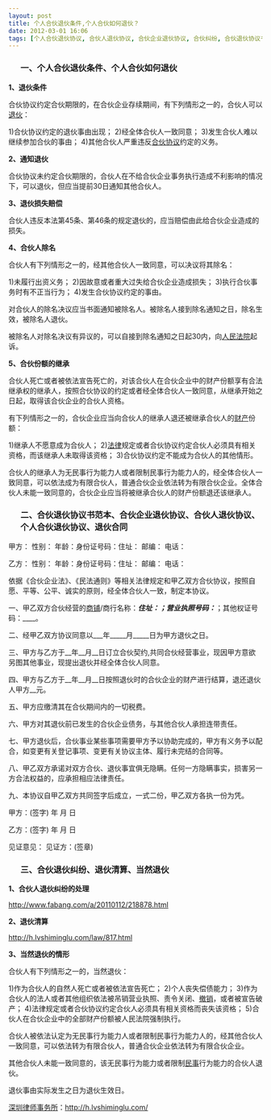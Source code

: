 ```yaml
---
layout: post
title: 个人合伙退伙条件,个人合伙如何退伙？
date: 2012-03-01 16:06
tags: [个人合伙退伙协议, 合伙人退伙协议, 合伙企业退伙协议, 合伙纠纷, 合伙退伙协议书范本, 合伙退伙纠纷, 当然退伙, 深圳经济纠纷律师, 退伙合同, 退伙清算]
---
```

<ol>
<h3>一、个人合伙退伙条件、个人合伙如何退伙</h3>
</ol>
<strong>1、退伙条件</strong>

合伙协议约定合伙期限的，在合伙企业存续期间，有下列情形之一的，合伙人可以<a href="http://h.lvshiminglu.com/law/819.html" target="_blank">退伙</a>：

1)合伙协议约定的退伙事由出现；
2)经全体合伙人一致同意；
3)发生合伙人难以继续参加合伙的事由；
4)其他合伙人严重违反<a href="http://h.lvshiminglu.com/law/770.html" target="_blank">合伙协议</a>约定的义务。

<strong>2、通知退伙</strong>

合伙协议未约定合伙期限的，合伙人在不给合伙企业事务执行造成不利影响的情况下，可以退伙，但应当提前30日通知其他合伙人。

<strong>3、退伙损失赔偿</strong>

合伙人违反本法第45条、第46条的规定退伙的，应当赔偿由此给合伙企业造成的损失。

<strong>4、合伙人除名</strong>

合伙人有下列情形之一的，经其他合伙人一致同意，可以决议将其除名：

1)未履行出资义务；
2)因故意或者重大过失给合伙企业造成损失；
3)执行合伙事务时有不正当行为；
4)发生合伙协议约定的事由。

对合伙人的除名决议应当书面通知被除名人。被除名人接到除名通知之日，除名生效，被除名人退伙。

被除名人对除名决议有异议的，可以自接到除名通知之日起30内，向<a href="http://h.lvshiminglu.com/law/171.html" target="_blank">人民法院</a>起诉。

<strong>5、合伙份额的继承</strong>

合伙人死亡或者被依法宣告死亡的，对该合伙人在合伙企业中的财产份额享有合法继承权的继承人，按照合伙协议的约定或者经全体合伙人一致同意，从继承开始之日起，取得该合伙企业的合伙人资格。

有下列情形之一的，合伙企业应当向合伙人的继承人退还被继承合伙人的<a href="http://h.lvshiminglu.com/law/173.html" target="_blank">财产</a>份额：

1)继承人不愿意成为合伙人；
2)<a href="http://h.lvshiminglu.com/law/category/case" target="_blank">法律</a>规定或者合伙协议约定合伙人必须具有相关资格，而该继承人未取得该资格；
3)合伙协议约定不能成为合伙人的其他情形。

合伙人的继承人为无民事行为能力人或者限制民事行为能力人的，经全体合伙人一致同意，可以依法成为有限合伙人，普通合伙企业依法转为有限合伙企业。全体合伙人未能一致同意的，合伙企业应当将被继承合伙人的财产份额退还该继承人。
<ol>
<h3>二、合伙退伙协议书范本、合伙企业退伙协议、合伙人退伙协议、个人合伙退伙协议、退伙合同</h3>
</ol>
甲方：
性别：  年龄：身份证号码：住址：   邮编：   电话：

乙方：
性别：  年龄：身份证号码：住址：   邮编：   电话：

依据《合伙企业法》、《民法通则》等相关法律规定和甲乙双方合伙协议，按照自愿、平等、公平、诚实的原则，经全体合伙人一致，制定本协议。

一、甲乙双方合伙经营的<a href="http://h.lvshiminglu.com/law/759.html" target="_blank">商铺</a>/商行名称：_____住址：__；营业执照号码：___；其他权证号码：____。

二、经甲乙双方协议同意以___年_____月_____日为甲方退伙之日。

三、甲方与乙方于__年__月__日订立合伙契约,共同合伙经营事业，现因甲方意欲另图其他事业，现提出退伙并经全体合伙人同意。

四、甲方与乙方于__年__月__日按照退伙时的合伙企业的财产进行结算，退还退伙人甲方__元。

五、甲方应缴清其在合伙期间内的一切税费。

六、甲方对其退伙前已发生的合伙企业债务，与其他合伙人承担连带责任。

七、甲方退伙后，合伙事业某些事项需要甲方予以协助完成的，甲方有义务予以配合，如变更有关登记事项、变更有关协议主体、履行未完结的合同等。

八、甲乙双方承诺对双方合伙、退伙事宜俱无隐瞒。任何一方隐瞒事实，损害另一方合法权益的，应承担相应法律责任。

九、本协议自甲乙双方共同签字后成立，一式二份，甲乙双方各执一份为凭。

甲方：(签字)
年   月    日

乙方：(签字)
年   月    日

见证意见：
见证方：(签章)
<ol>
<h3>三、合伙退伙纠纷、退伙清算、当然退伙</h3>
</ol>
<strong>1、合伙人退伙纠纷的处理</strong>

<a href="http://www.fabang.com/a/20110112/218878.html" target="_blank">http://www.fabang.com/a/20110112/218878.html</a>

<strong>2、退伙清算</strong>

<a href="http://h.lvshiminglu.com/law/817.html" target="_blank">http://h.lvshiminglu.com/law/817.html</a>

<strong>3、当然退伙的情形</strong>

合伙人有下列情形之一的，当然退伙：

1)作为合伙人的自然人死亡或者被依法宣告死亡；
2)个人丧失偿债能力；
3)作为合伙人的法人或者其他组织依法被吊销营业执照、责令关闭、<a href="http://h.lvshiminglu.com/law/688.html" target="_blank">撤销</a>，或者被宣告破产；
4)法律规定或者合伙协议约定合伙人必须具有相关资格而丧失该资格；
5)合伙人在合伙企业中的全部财产份额被人民法院强制执行。

合伙人被依法认定为无民事行为能力人或者限制民事行为能力人的，经其他合伙人一致同意，可以依法转为有限合伙人，普通合伙企业依法转为有限合伙企业。

其他合伙人未能一致同意的，该无民事行为能力或者限制<a href="http://h.lvshiminglu.com/law/246.html" target="_blank">民事</a>行为能力的合伙人退伙。

退伙事由实际发生之日为退伙生效日。

<a href="http://h.lvshiminglu.com/">深圳律师事务所</a>：<a href="http://h.lvshiminglu.com/">http://h.lvshiminglu.com/</a>

